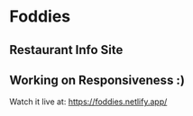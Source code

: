 # Foddies
## Restaurant Info Site

## Working on Responsiveness :)

Watch it live at: https://foddies.netlify.app/

